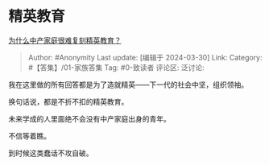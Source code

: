 # 精英教育
[为什么中产家庭很难复刻精英教育？](https://www.zhihu.com/question/649843176/answer/3448658027)

> Author: #Anonymity
> Last update: [编辑于 2024-03-30]
> Link:
> Category: #【答集】/01-家族答集 
> Tag: #0-致读者 
> 评论区:
> 泛讨论:

我在这里做的所有回答都是为了造就精英——下一代的社会中坚，组织领袖。

换句话说，都是不折不扣的精英教育。

未来学成的人里面绝不会没有中产家庭出身的青年。

不信等着瞧。

到时候这类蠢话不攻自破。